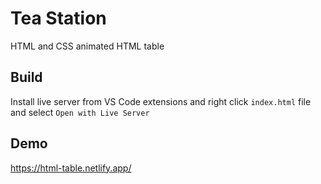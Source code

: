 # Tea Station

HTML and CSS animated HTML table

## Build

Install live server from VS Code extensions and right click `index.html` file and select `Open with Live Server`

## Demo

https://html-table.netlify.app/
